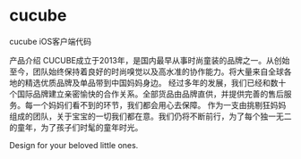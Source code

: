 # cucube
cucube iOS客户端代码

产品介绍
CUCUBE成立于2013年，是国内最早从事时尚童装的品牌之一。从创始至今，团队始终保持着良好的时尚嗅觉以及高水准的协作能力。将大量来自全球各地的精选优质品牌及单品带到中国妈妈身边。
经过多年的发展，我们已经和数十个国际品牌建立亲密愉快的合作关系。全部货品由品牌直供，并提供完善的售后服务。每一个妈妈们看不到的环节，我们都会用心去保障。
作为一支由挑剔狂妈妈组成的团队，关于宝宝的一切我们都在意。我们仍将不断前行，为了每个独一无二的童年，为了孩子们时髦的童年时光。

Design for your beloved little ones.

